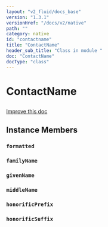 ```yaml
---
layout: "v2_fluid/docs_base"
version: "1.3.1"
versionHref: "/docs/v2/native"
path: ""
category: native
id: "contactname"
title: "ContactName"
header_sub_title: "Class in module "
doc: "ContactName"
docType: "class"
---
```









<h1 class="api-title">

  
  ContactName
  

  

  

</h1>

<a class="improve-v2-docs" href="http://github.com/driftyco/ionic-native/edit/master/-native/src/plugins/contacts.ts#L93">
  Improve this doc
</a>





<!-- decorators --><!-- @usage tag -->


<!-- @property tags -->


<!-- methods on the class -->

<h2>Instance Members</h2>

<div id="formatted"></div>

<h3>
  <code>formatted</code>
  

</h3>












<div id="familyName"></div>

<h3>
  <code>familyName</code>
  

</h3>












<div id="givenName"></div>

<h3>
  <code>givenName</code>
  

</h3>












<div id="middleName"></div>

<h3>
  <code>middleName</code>
  

</h3>












<div id="honorificPrefix"></div>

<h3>
  <code>honorificPrefix</code>
  

</h3>












<div id="honorificSuffix"></div>

<h3>
  <code>honorificSuffix</code>
  

</h3>










<!-- related link --><!-- end content block -->


<!-- end body block -->


